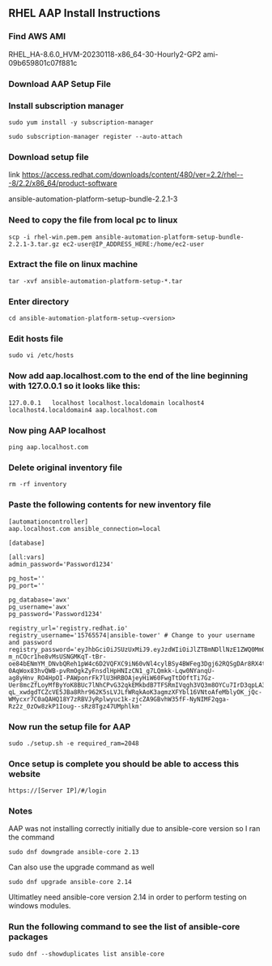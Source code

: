## RHEL AAP Install Instructions

### Find AWS AMI
RHEL_HA-8.6.0_HVM-20230118-x86_64-30-Hourly2-GP2
ami-09b659801c07f881c

### Download AAP Setup File

### Install subscription manager
```
sudo yum install -y subscription-manager
```

```
sudo subscription-manager register --auto-attach
```
### Download setup file
link 
https://access.redhat.com/downloads/content/480/ver=2.2/rhel---8/2.2/x86_64/product-software

ansible-automation-platform-setup-bundle-2.2.1-3

### Need to copy the file from local pc to linux
```
scp -i rhel-win.pem.pem ansible-automation-platform-setup-bundle-2.2.1-3.tar.gz ec2-user@IP_ADDRESS_HERE:/home/ec2-user
```

### Extract the file on linux machine
```
tar -xvf ansible-automation-platform-setup-*.tar
```

### Enter directory
```
cd ansible-automation-platform-setup-<version>
```

### Edit hosts file
```
sudo vi /etc/hosts
```

### Now add aap.localhost.com to the end of the line beginning with 127.0.0.1 so it looks like this:
```
127.0.0.1   localhost localhost.localdomain localhost4 localhost4.localdomain4 aap.localhost.com
```

### Now ping AAP localhost
```
ping aap.localhost.com
```

### Delete original inventory file
```
rm -rf inventory
```

### Paste the following contents for new inventory file
```
[automationcontroller]
aap.localhost.com ansible_connection=local

[database]

[all:vars]
admin_password='Password1234'

pg_host=''
pg_port=''

pg_database='awx'
pg_username='awx'
pg_password='Password1234'

registry_url='registry.redhat.io'
registry_username='15765574|ansible-tower' # Change to your username and password
registry_password='eyJhbGciOiJSUzUxMiJ9.eyJzdWIiOiJlZTBmNDllNzE1ZWQ0MmQ3YjZkNzk2MWRiZDA1ZDgwNCJ9.APx3LOHNzp4O2pNewBL5X2CR84vJqL24wPBuEtUfQUU6ckP4CJcYIl2lyr9NQCcapG1rtoTiAp4NHstmroi-m_nCOcr1he8vMsUSNGMKqT-tBr-oe84bENmYM_DNvbQReh1pW4c6D2VQFXC9iN60vNl4cylBSy4BWFeg3Dgj62RQSgDAr8RX4twjh0BDbIE75IcVLK2cyvHTqmSst9kk0q9_iAAvGokxRkEHwurkPg6VCZ0MFG3O6GRtVCVS055mGR6P48Wzhwvm698GKHferVyt-0AqWox83hvQWB-pvRmOgkZyFnsdlHpHNIzCN1_g7LQmkk-Lqw0NYanqU-ag8yHnv_RO4HpOI-PAWponrFk7lU3HRBOAjeyHiW60FwgTtDOftTi7Gz-Uer8mcZfLoyMfByYoK8BUc7lNhCPvG32qkEMkbdB7TFSRmIVqgh3VQ3m8OYCu7IrD3qpLA3faydQIqa8h_XMs9umrSvpb7kctDVrTqwQvZp3rZqZbJE5-qL_xwdgdTCZcVE5JBa8Rhr962K5sLVJLfWRqkAoK3agmzXFYbl16VNtoAfeMblyOK_jQc-WMycxr7C0aQAHQ18Y7zRBVJyRplwyuc1k-zjcZA9GBvhW35fF-NyNIMF2qga-Rz2z_0zOw8zkP1Ioug--sRz8Tgz47UMphlkm'
```

### Now run the setup file for AAP
```
sudo ./setup.sh -e required_ram=2048
```

### Once setup is complete you should be able to access this website
```
https://[Server IP]/#/login
```

### Notes 

AAP was not installing correctly initially due to ansible-core version so I ran the command
```
sudo dnf downgrade ansible-core 2.13
```

Can also use the upgrade command as well
```
sudo dnf upgrade ansible-core 2.14
```

Ultimatley need ansible-core version 2.14 in order to perform testing on windows modules.


### Run the following command to see the list of ansible-core packages
```
sudo dnf --showduplicates list ansible-core
```



